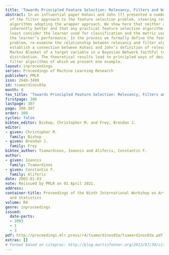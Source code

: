 ```yaml
---
title: 'Towards Principled Feature Selection: Relevancy, Filters and Wrappers'
abstract: In an influential paper Kohavi and John [7] presented a number of disadvantages
  of the filter approach to the feature selection problem, steering research towards
  algorithms adopting the wrapper approach. We show here that neither approach is
  inherently better and that any practical feature selection algorithm needs to at
  least consider the learner used for classification and the metric used for evaluating
  the learner’s performance. In the process we formally define the feature selection
  problem, re-examine the relationship between relevancy and filter algorithms, and
  establish a connection between Kohavi and John’s definition of relevancy to the
  Markov Blanket of a target variable in a Bayesian Network faithful to some data
  distribution. The theoretical results lead to principled ways of designing optimal
  filter algorithms of which we present one example.
layout: inproceedings
series: Proceedings of Machine Learning Research
publisher: PMLR
issn: 2640-3498
id: tsamardinos03a
month: 0
tex_title: 'Towards Principled Feature Selection: Relevancy, Filters and Wrappers'
firstpage: 300
lastpage: 307
page: 300-307
order: 300
cycles: false
bibtex_editor: Bishop, Christopher M. and Frey, Brendan J.
editor:
- given: Christopher M.
  family: Bishop
- given: Brendan J.
  family: Frey
bibtex_author: Tsamardinos, Ioannis and Aliferis, Constantin F.
author:
- given: Ioannis
  family: Tsamardinos
- given: Constantin F.
  family: Aliferis
date: 2003-01-03
note: Reissued by PMLR on 01 April 2021.
address:
container-title: Proceedings of the Ninth International Workshop on Artificial Intelligence
  and Statistics
volume: R4
genre: inproceedings
issued:
  date-parts:
  - 2003
  - 1
  - 3
pdf: http://proceedings.mlr.press/r4/tsamardinos03a/tsamardinos03a.pdf
extras: []
# Format based on citeproc: http://blog.martinfenner.org/2013/07/30/citeproc-yaml-for-bibliographies/
---
```

